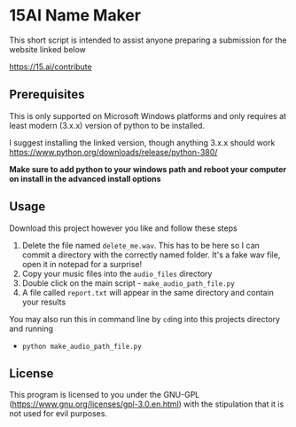 # 15AI Name Maker

This short script is intended to assist anyone preparing a submission for the 
website linked below

https://15.ai/contribute

## Prerequisites

This is only supported on Microsoft Windows platforms and only requires at least modern (3.x.x) version of python to be 
installed. 

I suggest installing the linked version, though anything 3.x.x should work
https://www.python.org/downloads/release/python-380/

**Make sure to add python to your windows path and reboot your computer on install
in the advanced install options**

## Usage

Download this project however you like and follow these steps

1) Delete the file named `delete_me.wav`. This has to be here so I can commit a directory with the correctly named folder. 
   It's a fake wav file, open it in notepad for a surprise!
1) Copy your music files into the `audio_files` directory
2) Double click on the main script - `make_audio_path_file.py`
3) A file called `report.txt` will appear in the same directory and contain your results

You may also run this in command line by `cd`ing into this projects directory and running

* `python make_audio_path_file.py`

## License

This program is licensed to you under the GNU-GPL (https://www.gnu.org/licenses/gpl-3.0.en.html) with the
stipulation that it is not used for evil purposes.
